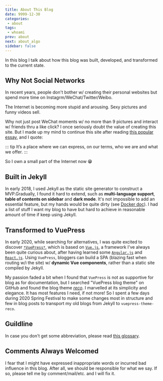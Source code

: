 ```yaml
---
title: About This Blog
date: 9999-12-30
categories:
 - about
tags:
 - whoami
prev: about
next: about_algo
sidebar: false
---
```


In this blog I talk about how this blog was built, developed, and transformed to the current state.

<!-- more -->

## Why Not Social Networks

In recent years, people don't bother w/ creating their personal websites but spend more time on Instagrm/WeChat/Twitter/Weibo.

The Internet is becoming more stupid and arousing. Sexy pictures and funny videos sell.

Why not just post WeChat moments w/ no more than 9 pictures and interact w/ friends thru a like click? I once seriously doubt the value of creating this site. But I made up my mind to continue this site after reading [this popular essay](https://vanschneider.com/a-love-letter-to-personal-websites), and I quote:

::: tip
It’s a place where we can express, on our terms, who we are and what we offer.
:::

So I own a small part of the Internet now :grin:

## Built in Jekyll

In early 2018, I used Jekyll as the static site generator to construct a MVP.Gradually, I found it hard to extend, such as **multi-language support**, **table of contents on sidebar** and **dark mode**. It's not impossible to add an essential feature, but my hands would be quite dirty (see [Docker doc](https://github.com/docker/docker.github.io)). I had a list of stuff I want my blog to have but hard to achieve in reasonable amount of time if keep using Jekyll.

## Transformed to VuePress

In early 2020, while searching for alternatives, I was quite excited to discover [`*VuePress*`](https://vuepress.vuejs.org/), which is based on [`Vue.js`](https://vuejs.org/), a framework I've always been quite curious about, after having learned some [`Angular.js`](https://angular.io/) and [`React.js`](https://reactjs.org/). Using `VuePress`, bloggers can build a SPA (blazing fast when routing w/i the site) w/ **dynamic Vue components**, rather than a static site compiled by Jekyll.

My passion faded a bit when I found that `VuePress` is not as supportive for blog as for documentation, but I searched "VuePress blog theme" on GitHub and found the blog theme [*reco*](https://vuepress-theme-reco.recoluan.com/en). I marvelled at its simplicity and elegance. It has most features I need, if not more! So I spent a few days during 2020 Spring Festival to make some changes most in structure and few in blog posts to transport my old blogs from Jekyll to `vuepress-theme-reco`.

## Guildline

In case you don't get some abbreviation, please read [this glossary](glossary).

## Comments Always Welcomed

I fear that I might have expressed inappropriate words or incurred bad influence in this blog. After all, we should be responsible for what we say. If so, please tell me by comment/mail/etc. and I will fix it.
